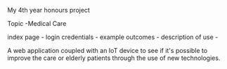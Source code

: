 My 4th year honours project

Topic
-Medical Care

index page - 
login credentials - 
example outcomes - 
description of use - 

A web application coupled with an  IoT device to see if it's possible to improve the care or elderly patients through the use of new technologies.
